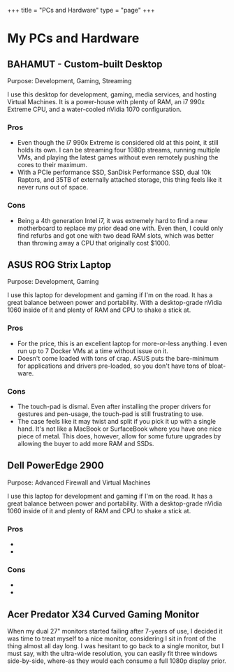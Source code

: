 +++
title = "PCs and Hardware"
type = "page"
+++

# My PCs and Hardware

## BAHAMUT - Custom-built Desktop

Purpose: Development, Gaming, Streaming

I use this desktop for development, gaming, media services, and hosting Virtual Machines. It is a power-house with plenty of RAM, an i7 990x Extreme CPU, and a water-cooled nVidia 1070 configuration.

### Pros
<ul>
    <li>Even though the i7 990x Extreme is considered old at this point, it still holds its own. I can be streaming four 1080p streams, running multiple VMs, and playing the latest games without even remotely pushing the cores to their maximum.</li>
    <li>With a PCIe performance SSD, SanDisk Performance SSD, dual 10k Raptors, and 35TB of externally attached storage, this thing feels like it never runs out of space.</li>
</ul>

### Cons
<ul>
    <li>Being a 4th generation Intel i7, it was extremely hard to find a new motherboard to replace my prior dead one with. Even then, I could only find refurbs and got one with two dead RAM slots, which was better than throwing away a CPU that originally cost $1000.</li>
</ul>

## ASUS ROG Strix Laptop

Purpose: Development, Gaming

I use this laptop for development and gaming if I'm on the road. It has a great balance between power and portability. With a desktop-grade nVidia 1060 inside of it and plenty of RAM and CPU to shake a stick at.

### Pros
<ul>
    <li>For the price, this is an excellent laptop for more-or-less anything. I even run up to 7 Docker VMs at a time without issue on it.</li>
    <li>Doesn't come loaded with tons of crap. ASUS puts the bare-minimum for applications and drivers pre-loaded, so you don't have tons of bloat-ware.</li>
</ul>

### Cons
<ul>
    <li>The touch-pad is dismal. Even after installing the proper drivers for gestures and pen-usage, the touch-pad is still frustrating to use.</li>
    <li>The case feels like it may twist and split if you pick it up with a single hand. It's not like a MacBook or SurfaceBook where you have one nice piece of metal. This does, however, allow for some future upgrades by allowing the buyer to add more RAM and SSDs.</li>
</ul>


## Dell PowerEdge 2900

Purpose: Advanced Firewall and Virtual Machines

I use this laptop for development and gaming if I'm on the road. It has a great balance between power and portability. With a desktop-grade nVidia 1060 inside of it and plenty of RAM and CPU to shake a stick at.

### Pros
<ul>
    <li></li>
    <li></li>
</ul>

### Cons
<ul>
    <li></li>
    <li></li>
</ul>

## Acer Predator X34 Curved Gaming Monitor

When my dual 27" monitors started failing after 7-years of use, I decided it was time to treat myself to a nice monitor, considering I sit in front of the thing almost all day long. I was hesitant to go back to a single monitor, but I must say, with the ultra-wide resolution, you can easily fit three windows side-by-side, where-as they would each consume a full 1080p display prior.
